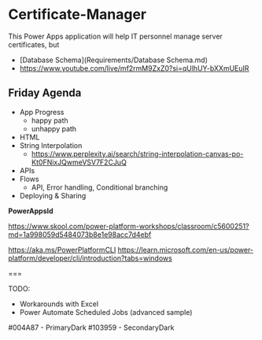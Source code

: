 # Certificate-Manager

This Power Apps application will help IT personnel manage server certificates, but 

- [Database Schema](Requirements/Database Schema.md)
- https://www.youtube.com/live/mf2rmM9ZxZ0?si=qUlhUY-bXXmUEuIR


## Friday Agenda

- App Progress
    - happy path 
    - unhappy path
- HTML 
- String Interpolation 
    - https://www.perplexity.ai/search/string-interpolation-canvas-po-Kt0FNixJQwmeVSV7F2CJuQ
- APIs
- Flows
    - API, Error handling, Conditional branching
- Deploying & Sharing


__PowerAppsId__

https://www.skool.com/power-platform-workshops/classroom/c5600251?md=1a998059d5484073b8e1e98acc7d4ebf

https://aka.ms/PowerPlatformCLI
https://learn.microsoft.com/en-us/power-platform/developer/cli/introduction?tabs=windows

===

TODO:
- Workarounds with Excel
- Power Automate Scheduled Jobs (advanced sample)

#004A87 - PrimaryDark
#103959 - SecondaryDark
